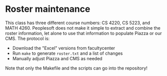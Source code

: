 # Roster maintenance

This class has three different course numbers: CS 4220, CS 5223, and
MATH 4260.  Peoplesoft does not make it simple to extract and combine
the roster information, let alone to use that information to populate
Piazza or our CMS.  The protocol is:

- Download the "Excel" versions from facultycenter
- Run `make` to generate `roster.txt` and a list of changes
- Manually adjust Piazza and CMS as needed

Note that only the Makefile and the scripts can go into the repository!
